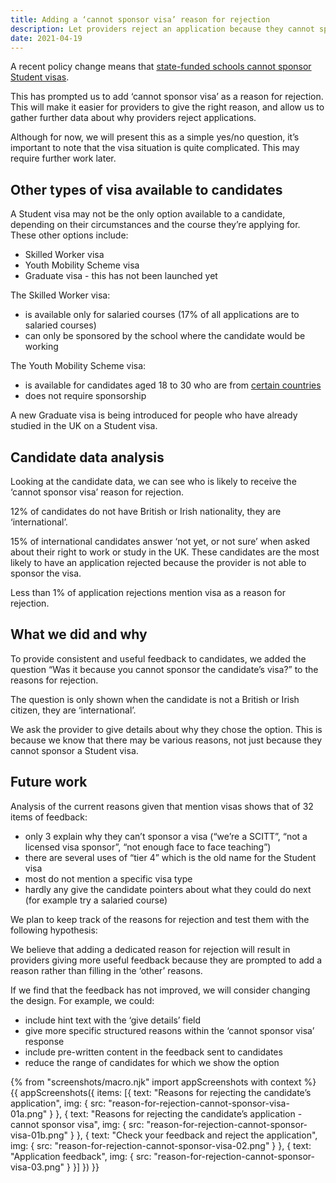 ```yaml
---
title: Adding a ‘cannot sponsor visa’ reason for rejection
description: Let providers reject an application because they cannot sponsor a candidate’s visa
date: 2021-04-19
---
```


A recent policy change means that [state-funded schools cannot sponsor Student visas](https://www.gov.uk/guidance/recruit-trainee-teachers-from-overseas-accredited-itt-providers#recruit-by-becoming-a-visa-sponsor).

This has prompted us to add ‘cannot sponsor visa’ as a reason for rejection. This will make it easier for providers to give the right reason, and allow us to gather further data about why providers reject applications.

Although for now, we will present this as a simple yes/no question, it’s important to note that the visa situation is quite complicated. This may require further work later.

## Other types of visa available to candidates

A Student visa may not be the only option available to a candidate, depending on their circumstances and the course they’re applying for. These other options include:

- Skilled Worker visa
- Youth Mobility Scheme visa
- Graduate visa - this has not been launched yet

The Skilled Worker visa:

- is available only for salaried courses (17% of all applications are to salaried courses)
- can only be sponsored by the school where the candidate would be working

The Youth Mobility Scheme visa:

- is available for candidates aged 18 to 30 who are from [certain countries](https://www.gov.uk/youth-mobility/eligibility)
- does not require sponsorship

A new Graduate visa is being introduced for people who have already studied in the UK on a Student visa.

## Candidate data analysis

Looking at the candidate data, we can see who is likely to receive the ‘cannot sponsor visa’ reason for rejection.

12% of candidates do not have British or Irish nationality, they are ‘international’.

15% of international candidates answer ‘not yet, or not sure’ when asked about their right to work or study in the UK. These candidates are the most likely to have an application rejected because the provider is not able to sponsor the visa.

Less than 1% of application rejections mention visa as a reason for rejection.

## What we did and why

To provide consistent and useful feedback to candidates, we added the question “Was it because you cannot sponsor the candidate’s visa?” to the reasons for rejection.

The question is only shown when the candidate is not a British or Irish citizen, they are ‘international’.

We ask the provider to give details about why they chose the option. This is because we know that there may be various reasons, not just because they cannot sponsor a Student visa.

## Future work

Analysis of the current reasons given that mention visas shows that of 32 items of feedback:

- only 3 explain why they can’t sponsor a visa (“we’re a SCITT”, “not a licensed visa sponsor”, “not enough face to face teaching”)
- there are several uses of “tier 4” which is the old name for the Student visa
- most do not mention a specific visa type
- hardly any give the candidate pointers about what they could do next (for example try a salaried course)

We plan to keep track of the reasons for rejection and test them with the following hypothesis:

We believe that adding a dedicated reason for rejection will result in providers giving more useful feedback because they are prompted to add a reason rather than filling in the ‘other’ reasons.

If we find that the feedback has not improved, we will consider changing the design. For example, we could:

- include hint text with the ‘give details’ field
- give more specific structured reasons within the ‘cannot sponsor visa’ response
- include pre-written content in the feedback sent to candidates
- reduce the range of candidates for which we show the option

{% from "screenshots/macro.njk" import appScreenshots with context %}
{{ appScreenshots({
  items: [{
    text: "Reasons for rejecting the candidate’s application",
    img: {
      src: "reason-for-rejection-cannot-sponsor-visa-01a.png"
    }
  }, {
    text: "Reasons for rejecting the candidate’s application - cannot sponsor visa",
    img: {
      src: "reason-for-rejection-cannot-sponsor-visa-01b.png"
    }
  }, {
    text: "Check your feedback and reject the application",
    img: {
      src: "reason-for-rejection-cannot-sponsor-visa-02.png"
    }
  }, {
    text: "Application feedback",
    img: {
      src: "reason-for-rejection-cannot-sponsor-visa-03.png"
    }
  }]
}) }}
